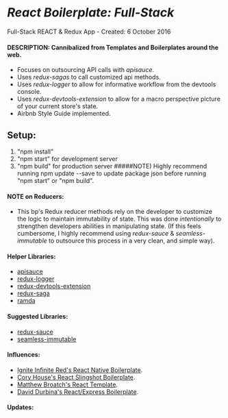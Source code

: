 # _React Boilerplate: Full-Stack_
Full-Stack REACT & Redux App - Created: 6 October 2016
<!-- ### Deployed on Heroku [here](https://itiner-ez.herokuapp.com/). -->

#### DESCRIPTION: Cannibalized from Templates and Boilerplates around the web.
  * Focuses on outsourcing API calls with _apisauce_.
  * Uses _redux-sagas_ to call customized api methods.
  * Uses _redux-logger_ to allow for informative workflow from the devtools console.  
  * Uses _redux-devtools-extension_ to allow for a macro perspective picture of your current store's state.
  * Airbnb Style Guide implemented.

## Setup:
  1) "npm install"
  2) "npm start" for development server
  3) "npm build" for production server
#####NOTE) Highly recommend running npm update --save to update package json before running "npm start" or "npm build".

#### NOTE on Reducers:
 - This bp's Redux reducer methods rely on the developer to customize the logic to maintain immutability of state. This was done _intentionally_ to strengthen developers abilities in manipulating state.  (If this feels cumbersome, I highly recommend using _redux-sauce_ & _seamless-immutable_ to outsource this process in a very clean, and simple way).

#### Helper Libraries:
* [apisauce](https://github.com/skellock/apisauce)
* [redux-logger](https://github.com/evgenyrodionov/redux-logger)
* [redux-devtools-extension](https://github.com/zalmoxisus/redux-devtools-extension)
* [redux-saga](https://github.com/yelouafi/redux-saga)
* [ramda](https://github.com/ramda)

#### Suggested Libraries:
* [redux-sauce](https://github.com/skellock/reduxsauce)
* [seamless-immutable](https://github.com/rtfeldman/seamless-immutable)

#### Influences:
* [Ignite Infinite Red's React Native Boilerplate](https://github.com/infinitered/ignite).
* [Cory House's React Slingshot Boilerplate](https://github.com/coryhouse/react-slingshot).
* [Matthew Broatch's React Template](https://github.com/mnbroatch/react-template).
* [David Durbina's React/Express Boilerplate](https://github.com/WindUpDurb/React-Express-Boilerplate).

#### Updates:
